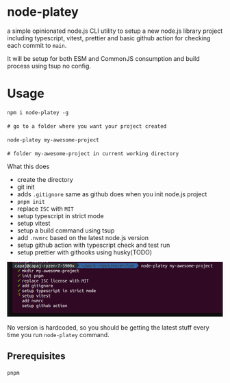 # node-platey

a simple opinionated node.js CLI utility to setup a new node.js library project including typescript, vitest, prettier and basic github action for checking each commit to `main`.

It will be setup for both ESM and CommonJS consumption and build process using tsup no config.

# Usage

```
npm i node-platey -g

# go to a folder where you want your project created

node-platey my-awesome-project

# folder my-awesome-project in current working directory
```

What this does

- create the directory
- git init
- adds `.gitignore` same as github does when you init node.js project
- `pnpm init`
- replace `ISC` with `MIT`
- setup typescript in strict mode
- setup vitest
- setup a build command using tsup
- add `.nvmrc` based on the latest node.js version
- setup github action with typescript check and test run
- setup prettier with githooks using husky(TODO)

![picture 2](images/81cad71ba5a5540897330738991351104d3bd46af5d77b3d393279f61153a82d.png)

No version is hardcoded, so you should be getting the latest stuff every time you run `node-platey` command.

## Prerequisites

`pnpm`
